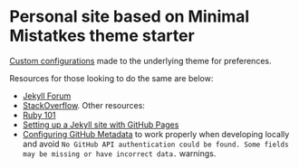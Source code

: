 # Personal site based on Minimal Mistatkes theme starter

[Custom configurations](https://mmistakes.github.io/minimal-mistakes/docs/configuration/) made to the underlying theme for preferences.

Resources for those looking to do the same are below:

- [Jekyll Forum](https://talk.jekyllrb.com/)
- [StackOverflow](https://stackoverflow.com/questions/tagged/jekyll). Other resources:
- [Ruby 101](https://jekyllrb.com/docs/ruby-101/)
- [Setting up a Jekyll site with GitHub Pages](https://jekyllrb.com/docs/github-pages/)
- [Configuring GitHub Metadata](https://github.com/jekyll/github-metadata/blob/master/docs/configuration.md#configuration) to work properly when developing locally and avoid `No GitHub API authentication could be found. Some fields may be missing or have incorrect data.` warnings.
